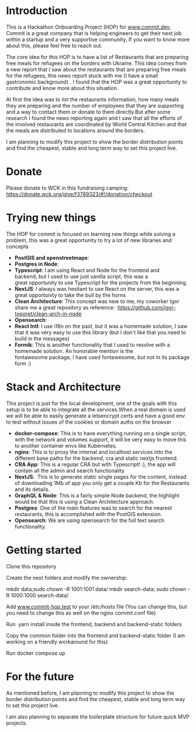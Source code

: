# Introduction
This is a Hackathon Onboarding Project (HOP) for www.commit.dev, Commit is a great company that is helping engineers to get their next job within a startup and a very supportive community, If you want to know more about this, please feel free to reach out.

The core idea for this HOP is to have a list of Restaurants that are preparing free meals for refugees on the borders with Ukraine.
This idea comes from a new report that I saw about the restaurants that are preparing free meals for the refugees, this news report stuck with me (I have a small gastronomic background) . I found that the HOP was a great opportunity to contribute and know more about this situation.

At first the idea was to list the restaurants information, how many meals they are preparing and the number of employees that they are supporting and a way to contact them or donate to them directly.But after some research I found the news reporting again and I saw that all the efforts of the involved restaurants are coordinated by World Central Kitchen and that the meals are distributed to locations around the borders.

I am planning to modify this project to show the border distribution points and find the cheapest, stable and long term way to set this project live.

# Donate
Please donate to WCK in this fundraising camping:
https://donate.wck.org/give/f3789323/#!/donation/checkout

# Trying new things
The HOP for commit is focused on learning new things while solving a problem, this was a great opportunity to try a lot of new libraries and concepts 
- **PostGIS and openstreetmaps**: 
- **Postgres in Node**:
- **Typescript**: I am using React and Node for the frontend and backend, but I used to use just vanilla script, this was a great opportunity to use Typescript for the projects from the beginning.
- **NextJS**: I always was hesitant to use React on the server, this was a great opportunity to take the bull by the horns
- **Clean Architecture**: This concept was new to me, my coworker Igor share me a great repository as reference:  https://github.com/igor-toporet/clean-arch-in-node
- **Opensearch**: 
- **React Intl**: I use i18n on the past, but it was a homemade solution, I saw that it was very easy to use this library (but I don't like that you need to build in the messages)
- **Formik**: This is another functionality that I used to resolve with a homemade solution.
An honorable mention is the fontawesome package, I have used fontawesome, but not in its package form :)

# Stack and Architecture
This project is just for the local development, one of the goals with this setup is to be able to integrate all the services.When a real domain is used we will be able to easily generate a letsencrypt certs and have a good env to test without issues of the cookies or domain auths on the browser
- **docker-compose**: This is to have everything running on a single script, with the network and volumes support, it will be very easy to move this to another container envs like Kubernetes. 
- **nginx**: This is to proxy the internal and localhost services into the different base paths for the backend, cra and static nextjs frontend.
- **CRA App**: This is a regular CRA but with Typescript! :), the app will contain all the admin and search functionality
- **NextJS**:  This is to generate static single pages for the content, instead of downloading 1Mb of app you only get a couple Kb for the Restaurants and its details.
- **GraphQL & Node**: This is a fairly simple Node backend, the highlight would be that this is using a Clean Architecture approach.
- **Postgres**: One of the main features was to search for the nearest restaurants, this is accomplished with the PostGIS extension. 
- **Opensearch**: We are using opensearch for the full text search functionality.

# Getting started

Clone this repository

Create the next folders and modify the ownership:

mkdir data;sudo chown -R 1001:1001 data/ mkdir search-data; sudo chown -R 1000:1000 search-data/

Add www.commit-hop.test to your /etc/hosts file (You can change this, but you need to change this as well on the nginx commit.conf file)

Run  yarn install inside the frontend, backend and backend-static folders

Copy the common folder into the frontend and backend-static folder (I am working on a friendly workaround for this)

Run docker compose up

# For the future
As mentioned before, I am planning to modify this project to show the border distribution points and find the cheapest, stable and long term way to set this project live.

I am also planning to separate the boilerplate structure for future quick MVP projects.

